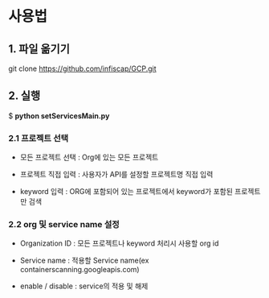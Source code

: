 # 사용법

## 1. 파일 옮기기

git clone https://github.com/infiscap/GCP.git

## 2. 실행

$ **python setServicesMain.py**

### 2.1 프로젝트 선택

- 모든 프로젝트 선택 : Org에 있는 모든 프로젝트

- 프로젝트 직접 입력 : 사용자가 API를 설정할 프로젝트명 직접 입력

- keyword 입력 : ORG에 포함되어 있는 프로젝트에서 keyword가 포함된 프로젝트만 검색

### 2.2 org 및 service name 설정

- Organization ID : 모든 프로젝트나 keyword 처리시 사용할 org id

- Service name : 적용할 Service name(ex containerscanning.googleapis.com)

- enable / disable : service의 적용 및 해제